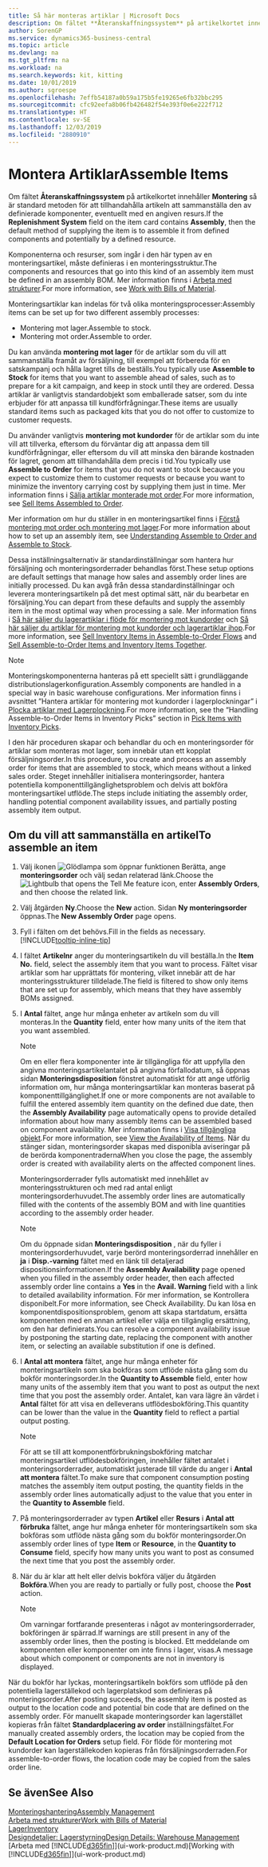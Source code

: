 ```yaml
---
title: Så här monteras artiklar | Microsoft Docs
description: Om fältet **Återanskaffningssystem** på artikelkortet innehåller **Montering**, när standard metoden för att tillhandahålla artikeln är att sammanställa från definierade komponenter och eventuellt med en viss resurs.
author: SorenGP
ms.service: dynamics365-business-central
ms.topic: article
ms.devlang: na
ms.tgt_pltfrm: na
ms.workload: na
ms.search.keywords: kit, kitting
ms.date: 10/01/2019
ms.author: sgroespe
ms.openlocfilehash: 7effb54187a0b59a175b5fe19265e6fb32bbc295
ms.sourcegitcommit: cfc92eefa8b06fb426482f54e393f0e6e222f712
ms.translationtype: HT
ms.contentlocale: sv-SE
ms.lasthandoff: 12/03/2019
ms.locfileid: "2880910"
---
```

# <a name="assemble-items"></a><span data-ttu-id="dcbb1-103">Montera Artiklar</span><span class="sxs-lookup"><span data-stu-id="dcbb1-103">Assemble Items</span></span>
<span data-ttu-id="dcbb1-104">Om fältet **Återanskaffningssystem** på artikelkortet innehåller **Montering** så är standard metoden för att tillhandahålla artikeln att sammanställa den av definierade komponenter, eventuellt med en angiven resurs.</span><span class="sxs-lookup"><span data-stu-id="dcbb1-104">If the **Replenishment System** field on the item card contains **Assembly**, then the default method of supplying the item is to assemble it from defined components and potentially by a defined resource.</span></span>  

<span data-ttu-id="dcbb1-105">Komponenterna och resurser, som ingår i den här typen av en monteringsartikel, måste definieras i en monteringsstruktur.</span><span class="sxs-lookup"><span data-stu-id="dcbb1-105">The components and resources that go into this kind of an assembly item must be defined in an assembly BOM.</span></span> <span data-ttu-id="dcbb1-106">Mer information finns i [Arbeta med strukturer](inventory-how-work-BOMs.md).</span><span class="sxs-lookup"><span data-stu-id="dcbb1-106">For more information, see [Work with Bills of Material](inventory-how-work-BOMs.md).</span></span>  

<span data-ttu-id="dcbb1-107">Monteringsartiklar kan indelas för två olika monteringsprocesser:</span><span class="sxs-lookup"><span data-stu-id="dcbb1-107">Assembly items can be set up for two different assembly processes:</span></span>  

-   <span data-ttu-id="dcbb1-108">Montering mot lager.</span><span class="sxs-lookup"><span data-stu-id="dcbb1-108">Assemble to stock.</span></span>  
-   <span data-ttu-id="dcbb1-109">Montering mot order.</span><span class="sxs-lookup"><span data-stu-id="dcbb1-109">Assemble to order.</span></span>  

<span data-ttu-id="dcbb1-110">Du kan använda **montering mot lager** för de artiklar som du vill att sammanställa framåt av försäljning, till exempel att förbereda för en satskampanj och hålla lagret tills de beställs.</span><span class="sxs-lookup"><span data-stu-id="dcbb1-110">You typically use **Assemble to Stock** for items that you want to assemble ahead of sales, such as to prepare for a kit campaign, and keep in stock until they are ordered.</span></span> <span data-ttu-id="dcbb1-111">Dessa artiklar är vanligtvis standardobjekt som emballerade satser, som du inte erbjuder för att anpassa till kundförfrågningar.</span><span class="sxs-lookup"><span data-stu-id="dcbb1-111">These items are usually standard items such as packaged kits that you do not offer to customize to customer requests.</span></span>  

<span data-ttu-id="dcbb1-112">Du använder vanligtvis **montering mot kundorder** för de artiklar som du inte vill att tillverka, eftersom du förväntar dig att anpassa dem till kundförfrågningar, eller eftersom du vill att minska den bärande kostnaden för lagret, genom att tillhandahålla dem precis i tid.</span><span class="sxs-lookup"><span data-stu-id="dcbb1-112">You typically use **Assemble to Order** for items that you do not want to stock because you expect to customize them to customer requests or because you want to minimize the inventory carrying cost by supplying them just in time.</span></span> <span data-ttu-id="dcbb1-113">Mer information finns i [Sälja artiklar monterade mot order](assembly-how-to-sell-items-assembled-to-order.md).</span><span class="sxs-lookup"><span data-stu-id="dcbb1-113">For more information, see [Sell Items Assembled to Order](assembly-how-to-sell-items-assembled-to-order.md).</span></span>  

<span data-ttu-id="dcbb1-114">Mer information om hur du ställer in en monteringsartikel finns i [Förstå montering mot order och montering mot lager](assembly-assemble-to-order-or-assemble-to-stock.md).</span><span class="sxs-lookup"><span data-stu-id="dcbb1-114">For more information about how to set up an assembly item, see [Understanding Assemble to Order and Assemble to Stock](assembly-assemble-to-order-or-assemble-to-stock.md).</span></span>  

<span data-ttu-id="dcbb1-115">Dessa inställningsalternativ är standardinställningar som hantera hur försäljning och monteringsorderrader behandlas först.</span><span class="sxs-lookup"><span data-stu-id="dcbb1-115">These setup options are default settings that manage how sales and assembly order lines are initially processed.</span></span> <span data-ttu-id="dcbb1-116">Du kan avgå från dessa standardinställningar och leverera monteringsartikeln på det mest optimal sätt, när du bearbetar en försäljning.</span><span class="sxs-lookup"><span data-stu-id="dcbb1-116">You can depart from these defaults and supply the assembly item in the most optimal way when processing a sale.</span></span> <span data-ttu-id="dcbb1-117">Mer information finns i [Så här säljer du lagerartiklar i flöde för montering mot kundorder](assembly-how-to-sell-assemble-to-order-items-and-inventory-items-together.md) och [Så här säljer du artiklar för montering mot kundorder och lagerartiklar ihop](assembly-how-to-sell-assemble-to-order-items-and-inventory-items-together.md).</span><span class="sxs-lookup"><span data-stu-id="dcbb1-117">For more information, see [Sell Inventory Items in Assemble-to-Order Flows](assembly-how-to-sell-assemble-to-order-items-and-inventory-items-together.md) and [Sell Assemble-to-Order Items and Inventory Items Together](assembly-how-to-sell-assemble-to-order-items-and-inventory-items-together.md).</span></span>

> [!NOTE]  
> <span data-ttu-id="dcbb1-118">Monteringskomponenterna hanteras på ett speciellt sätt i grundläggande distributionslagerkonfiguration.</span><span class="sxs-lookup"><span data-stu-id="dcbb1-118">Assembly components are handled in a special way in basic warehouse configurations.</span></span> <span data-ttu-id="dcbb1-119">Mer information finns i avsnittet ”Hantera artiklar för montering mot kundorder i lagerplockningar” i [Plocka artiklar med Lagerplockning](warehouse-how-to-pick-items-with-inventory-picks.md).</span><span class="sxs-lookup"><span data-stu-id="dcbb1-119">For more information, see the “Handling Assemble-to-Order Items in Inventory Picks” section in [Pick Items with Inventory Picks](warehouse-how-to-pick-items-with-inventory-picks.md).</span></span>   

<span data-ttu-id="dcbb1-120">I den här proceduren skapar och behandlar du och en monteringsorder för artiklar som monteras mot lager, som innebär utan ett kopplat försäljningsorder.</span><span class="sxs-lookup"><span data-stu-id="dcbb1-120">In this procedure, you create and process an assembly order for items that are assembled to stock, which means without a linked sales order.</span></span> <span data-ttu-id="dcbb1-121">Steget innehåller initialisera monteringsorder, hantera potentiella komponenttillgänglighetsproblem och delvis att bokföra monteringsartikel utflöde.</span><span class="sxs-lookup"><span data-stu-id="dcbb1-121">The steps include initiating the assembly order, handling potential component availability issues, and partially posting assembly item output.</span></span>

## <a name="to-assemble-an-item"></a><span data-ttu-id="dcbb1-122">Om du vill att sammanställa en artikel</span><span class="sxs-lookup"><span data-stu-id="dcbb1-122">To assemble an item</span></span>  
1.  <span data-ttu-id="dcbb1-123">Välj ikonen ![Glödlampa som öppnar funktionen Berätta](media/ui-search/search_small.png "Berätta vad du vill göra"), ange **monteringsorder** och välj sedan relaterad länk.</span><span class="sxs-lookup"><span data-stu-id="dcbb1-123">Choose the ![Lightbulb that opens the Tell Me feature](media/ui-search/search_small.png "Tell me what you want to do") icon, enter **Assembly Orders**, and then choose the related link.</span></span>  
2.  <span data-ttu-id="dcbb1-124">Välj åtgärden **Ny**.</span><span class="sxs-lookup"><span data-stu-id="dcbb1-124">Choose the **New** action.</span></span> <span data-ttu-id="dcbb1-125">Sidan **Ny monteringsorder** öppnas.</span><span class="sxs-lookup"><span data-stu-id="dcbb1-125">The **New Assembly Order** page opens.</span></span>  
3.  <span data-ttu-id="dcbb1-126">Fyll i fälten om det behövs.</span><span class="sxs-lookup"><span data-stu-id="dcbb1-126">Fill in the fields as necessary.</span></span> [!INCLUDE[tooltip-inline-tip](includes/tooltip-inline-tip_md.md)]
4.  <span data-ttu-id="dcbb1-127">I fältet **Artikelnr** anger du monteringsartikeln du vill beställa.</span><span class="sxs-lookup"><span data-stu-id="dcbb1-127">In the **Item No.** field, select the assembly item that you want to process.</span></span> <span data-ttu-id="dcbb1-128">Fältet visar artiklar som har upprättats för montering, vilket innebär att de har monteringsstrukturer tilldelade.</span><span class="sxs-lookup"><span data-stu-id="dcbb1-128">The field is filtered to show only items that are set up for assembly, which means that they have assembly BOMs assigned.</span></span>  
5.  <span data-ttu-id="dcbb1-129">I **Antal** fältet, ange hur många enheter av artikeln som du vill monteras.</span><span class="sxs-lookup"><span data-stu-id="dcbb1-129">In the **Quantity** field, enter how many units of the item that you want assembled.</span></span>  

    > [!NOTE]  
    >  <span data-ttu-id="dcbb1-130">Om en eller flera komponenter inte är tillgängliga för att uppfylla den angivna monteringsartikelantalet på angivna förfallodatum, så öppnas sidan **Monteringsdisposition** fönstret automatiskt för att ange utförlig information om, hur många monteringsartiklar kan monteras baserat på komponenttillgänglighet.</span><span class="sxs-lookup"><span data-stu-id="dcbb1-130">If one or more components are not available to fulfill the entered assembly item quantity on the defined due date, then the **Assembly Availability** page automatically opens to provide detailed information about how many assembly items can be assembled based on component availability.</span></span> <span data-ttu-id="dcbb1-131">Mer information finns i [Visa tillgängliga objekt](inventory-how-availability-overview.md).</span><span class="sxs-lookup"><span data-stu-id="dcbb1-131">For more information, see [View the Availability of Items](inventory-how-availability-overview.md).</span></span> <span data-ttu-id="dcbb1-132">När du stänger sidan, monteringsorder skapas med disponibla aviseringar på de berörda komponentraderna</span><span class="sxs-lookup"><span data-stu-id="dcbb1-132">When you close the page, the assembly order is created with availability alerts on the affected component lines.</span></span>  

    <span data-ttu-id="dcbb1-133">Monteringsorderrader fylls automatiskt med innehållet av monteringsstrukturen och med rad antal enligt monteringsorderhuvudet.</span><span class="sxs-lookup"><span data-stu-id="dcbb1-133">The assembly order lines are automatically filled with the contents of the assembly BOM and with line quantities according to the assembly order header.</span></span>  

    > [!NOTE]  
    >  <span data-ttu-id="dcbb1-134">Om du öppnade sidan **Monteringsdisposition** , när du fyller i monteringsorderhuvudet, varje berörd monteringsorderrad innehåller en **ja** i **Disp.-varning** fältet med en länk till detaljerad dispositionsinformationen.</span><span class="sxs-lookup"><span data-stu-id="dcbb1-134">If the **Assembly Availability** page opened when you filled in the assembly order header, then each affected assembly order line contains a **Yes** in the **Avail. Warning** field with a link to detailed availability information.</span></span> <span data-ttu-id="dcbb1-135">För mer information, se Kontrollera disponibelt.</span><span class="sxs-lookup"><span data-stu-id="dcbb1-135">For more information, see Check Availability.</span></span> <span data-ttu-id="dcbb1-136">Du kan lösa en komponentdispositionsproblem, genom att skapa startdatum, ersätta komponenten med en annan artikel eller välja en tillgänglig ersättning, om den har definierats.</span><span class="sxs-lookup"><span data-stu-id="dcbb1-136">You can resolve a component availability issue by postponing the starting date, replacing the component with another item, or selecting an available substitution if one is defined.</span></span>  

6.  <span data-ttu-id="dcbb1-137">I **Antal att montera** fältet, ange hur många enheter för monteringsartikeln som ska bokföras som utflöde nästa gång som du bokför monteringsorder.</span><span class="sxs-lookup"><span data-stu-id="dcbb1-137">In the **Quantity to Assemble** field, enter how many units of the assembly item that you want to post as output the next time that you post the assembly order.</span></span> <span data-ttu-id="dcbb1-138">Antalet, kan vara lägre än värdet i **Antal** fältet för att visa en delleverans utflödesbokföring.</span><span class="sxs-lookup"><span data-stu-id="dcbb1-138">This quantity can be lower than the value in the **Quantity** field to reflect a partial output posting.</span></span>  

    > [!NOTE]  
    >  <span data-ttu-id="dcbb1-139">För att se till att komponentförbrukningsbokföring matchar monteringsartikel utflödesbokföringen, innehåller fältet antalet i monteringsorderrader, automatiskt justerade till värde du anger i **Antal att montera** fältet.</span><span class="sxs-lookup"><span data-stu-id="dcbb1-139">To make sure that component consumption posting matches the assembly item output posting, the quantity fields in the assembly order lines automatically adjust to the value that you enter in the **Quantity to Assemble** field.</span></span>  
7.  <span data-ttu-id="dcbb1-140">På monteringsorderrader av typen **Artikel** eller **Resurs** i **Antal att förbruka** fältet, ange hur många enheter för monteringsartikeln som ska bokföras som utflöde nästa gång som du bokför monteringsorder.</span><span class="sxs-lookup"><span data-stu-id="dcbb1-140">On assembly order lines of type **Item** or **Resource**, in the **Quantity to Consume** field, specify how many units you want to post as consumed the next time that you post the assembly order.</span></span>
8.  <span data-ttu-id="dcbb1-141">När du är klar att helt eller delvis bokföra väljer du åtgärden **Bokföra**.</span><span class="sxs-lookup"><span data-stu-id="dcbb1-141">When you are ready to partially or fully post, choose the **Post** action.</span></span>  

    > [!NOTE]  
    >  <span data-ttu-id="dcbb1-142">Om varningar fortfarande presenteras i något av monteringsorderrader, bokföringen är spärrad.</span><span class="sxs-lookup"><span data-stu-id="dcbb1-142">If warnings are still present in any of the assembly order lines, then the posting is blocked.</span></span> <span data-ttu-id="dcbb1-143">Ett meddelande om komponenten eller komponenter om inte finns i lager, visas.</span><span class="sxs-lookup"><span data-stu-id="dcbb1-143">A message about which component or components are not in inventory is displayed.</span></span>  

<span data-ttu-id="dcbb1-144">När du bokför har lyckas, monteringsartikeln bokförs som utflöde på den potentiella lagerställekod och lagerplatskod som definieras på monteringsorder.</span><span class="sxs-lookup"><span data-stu-id="dcbb1-144">After posting succeeds, the assembly item is posted as output to the location code and potential bin code that are defined on the assembly order.</span></span> <span data-ttu-id="dcbb1-145">För manuellt skapade monteringsorder kan lagerstället kopieras från fältet **Standardplacering av order** inställningsfältet.</span><span class="sxs-lookup"><span data-stu-id="dcbb1-145">For manually created assembly orders, the location may be copied from the **Default Location for Orders** setup field.</span></span> <span data-ttu-id="dcbb1-146">För flöde för montering mot kundorder kan lagerställekoden kopieras från försäljningsorderraden.</span><span class="sxs-lookup"><span data-stu-id="dcbb1-146">For assemble-to-order flows, the location code may be copied from the sales order line.</span></span>  

## <a name="see-also"></a><span data-ttu-id="dcbb1-147">Se även</span><span class="sxs-lookup"><span data-stu-id="dcbb1-147">See Also</span></span>
[<span data-ttu-id="dcbb1-148">Monteringshantering</span><span class="sxs-lookup"><span data-stu-id="dcbb1-148">Assembly Management</span></span>](assembly-assemble-items.md)  
[<span data-ttu-id="dcbb1-149">Arbeta med strukturer</span><span class="sxs-lookup"><span data-stu-id="dcbb1-149">Work with Bills of Material</span></span>](inventory-how-work-BOMs.md)  
[<span data-ttu-id="dcbb1-150">Lager</span><span class="sxs-lookup"><span data-stu-id="dcbb1-150">Inventory</span></span>](inventory-manage-inventory.md)  
[<span data-ttu-id="dcbb1-151">Designdetaljer: Lagerstyrning</span><span class="sxs-lookup"><span data-stu-id="dcbb1-151">Design Details: Warehouse Management</span></span>](design-details-warehouse-management.md)  
<span data-ttu-id="dcbb1-152">[Arbeta med [!INCLUDE[d365fin](includes/d365fin_md.md)]](ui-work-product.md)</span><span class="sxs-lookup"><span data-stu-id="dcbb1-152">[Working with [!INCLUDE[d365fin](includes/d365fin_md.md)]](ui-work-product.md)</span></span>
